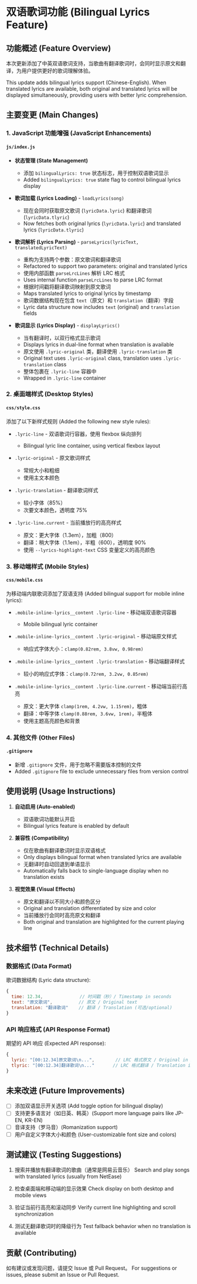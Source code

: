 # 双语歌词功能 (Bilingual Lyrics Feature)

## 功能概述 (Feature Overview)

本次更新添加了中英双语歌词支持，当歌曲有翻译歌词时，会同时显示原文和翻译，为用户提供更好的歌词理解体验。

This update adds bilingual lyrics support (Chinese-English). When translated lyrics are available, both original and translated lyrics will be displayed simultaneously, providing users with better lyric comprehension.

## 主要变更 (Main Changes)

### 1. JavaScript 功能增强 (JavaScript Enhancements)

#### `js/index.js`

- **状态管理 (State Management)**
  - 添加 `bilingualLyrics: true` 状态标志，用于控制双语歌词显示
  - Added `bilingualLyrics: true` state flag to control bilingual lyrics display

- **歌词加载 (Lyrics Loading)** - `loadLyrics(song)`
  - 现在会同时获取原文歌词 (`lyricData.lyric`) 和翻译歌词 (`lyricData.tlyric`)
  - Now fetches both original lyrics (`lyricData.lyric`) and translated lyrics (`lyricData.tlyric`)

- **歌词解析 (Lyrics Parsing)** - `parseLyrics(lyricText, translatedLyricText)`
  - 重构为支持两个参数：原文歌词和翻译歌词
  - Refactored to support two parameters: original and translated lyrics
  - 使用内部函数 `parseLrcLines` 解析 LRC 格式
  - Uses internal function `parseLrcLines` to parse LRC format
  - 根据时间戳将翻译歌词映射到原文歌词
  - Maps translated lyrics to original lyrics by timestamp
  - 歌词数据结构现在包含 `text`（原文）和 `translation`（翻译）字段
  - Lyric data structure now includes `text` (original) and `translation` fields

- **歌词显示 (Lyrics Display)** - `displayLyrics()`
  - 当有翻译时，以双行格式显示歌词
  - Displays lyrics in dual-line format when translation is available
  - 原文使用 `.lyric-original` 类，翻译使用 `.lyric-translation` 类
  - Original text uses `.lyric-original` class, translation uses `.lyric-translation` class
  - 整体包裹在 `.lyric-line` 容器中
  - Wrapped in `.lyric-line` container

### 2. 桌面端样式 (Desktop Styles)

#### `css/style.css`

添加了以下新样式规则 (Added the following new style rules):

- `.lyric-line` - 双语歌词行容器，使用 flexbox 纵向排列
  - Bilingual lyric line container, using vertical flexbox layout

- `.lyric-original` - 原文歌词样式
  - 常规大小和粗细
  - 使用主文本颜色
  
- `.lyric-translation` - 翻译歌词样式
  - 较小字体（85%）
  - 次要文本颜色，透明度 75%

- `.lyric-line.current` - 当前播放行的高亮样式
  - 原文：更大字体（1.3em），加粗（800）
  - 翻译：稍大字体（1.1em），半粗（600），透明度 90%
  - 使用 `--lyrics-highlight-text` CSS 变量定义的高亮颜色

### 3. 移动端样式 (Mobile Styles)

#### `css/mobile.css`

为移动端内联歌词添加了双语支持 (Added bilingual support for mobile inline lyrics):

- `.mobile-inline-lyrics__content .lyric-line` - 移动端双语歌词容器
  - Mobile bilingual lyric container

- `.mobile-inline-lyrics__content .lyric-original` - 移动端原文样式
  - 响应式字体大小：`clamp(0.82rem, 3.8vw, 0.98rem)`
  
- `.mobile-inline-lyrics__content .lyric-translation` - 移动端翻译样式
  - 较小的响应式字体：`clamp(0.72rem, 3.2vw, 0.85rem)`

- `.mobile-inline-lyrics__content .lyric-line.current` - 移动端当前行高亮
  - 原文：更大字体 `clamp(1rem, 4.2vw, 1.15rem)`，粗体
  - 翻译：中等字体 `clamp(0.88rem, 3.6vw, 1rem)`，半粗体
  - 使用主题高亮颜色和背景

### 4. 其他文件 (Other Files)

#### `.gitignore`
- 新增 `.gitignore` 文件，用于忽略不需要版本控制的文件
- Added `.gitignore` file to exclude unnecessary files from version control

## 使用说明 (Usage Instructions)

1. **自动启用 (Auto-enabled)**
   - 双语歌词功能默认开启
   - Bilingual lyrics feature is enabled by default
   
2. **兼容性 (Compatibility)**
   - 仅在歌曲有翻译歌词时显示双语格式
   - Only displays bilingual format when translated lyrics are available
   - 无翻译时自动回退到单语显示
   - Automatically falls back to single-language display when no translation exists

3. **视觉效果 (Visual Effects)**
   - 原文和翻译以不同大小和颜色区分
   - Original and translation differentiated by size and color
   - 当前播放行会同时高亮原文和翻译
   - Both original and translation are highlighted for the current playing line

## 技术细节 (Technical Details)

### 数据格式 (Data Format)

歌词数据结构 (Lyric data structure):
```javascript
{
  time: 12.34,              // 时间戳（秒）/ Timestamp in seconds
  text: "原文歌词",          // 原文 / Original text
  translation: "翻译歌词"    // 翻译 / Translation (可选/optional)
}
```

### API 响应格式 (API Response Format)

期望的 API 响应 (Expected API response):
```javascript
{
  lyric: "[00:12.34]原文歌词\n...",        // LRC 格式原文 / Original in LRC format
  tlyric: "[00:12.34]翻译歌词\n..."       // LRC 格式翻译 / Translation in LRC format
}
```

## 未来改进 (Future Improvements)

- [ ] 添加双语显示开关选项 (Add toggle option for bilingual display)
- [ ] 支持更多语言对（如日英、韩英）(Support more language pairs like JP-EN, KR-EN)
- [ ] 音译支持（罗马音）(Romanization support)
- [ ] 用户自定义字体大小和颜色 (User-customizable font size and colors)

## 测试建议 (Testing Suggestions)

1. 搜索并播放有翻译歌词的歌曲（通常是网易云音乐）
   Search and play songs with translated lyrics (usually from NetEase)

2. 检查桌面端和移动端的显示效果
   Check display on both desktop and mobile views

3. 验证当前行高亮和滚动同步
   Verify current line highlighting and scroll synchronization

4. 测试无翻译歌词时的降级行为
   Test fallback behavior when no translation is available

## 贡献 (Contributing)

如有建议或发现问题，请提交 Issue 或 Pull Request。
For suggestions or issues, please submit an Issue or Pull Request.
